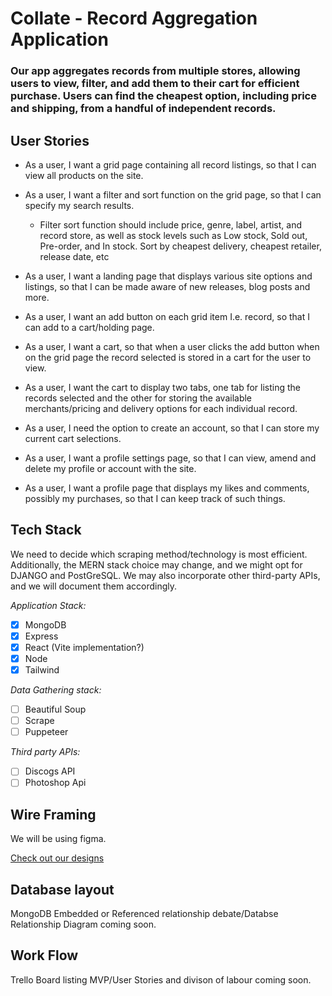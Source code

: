 # Collate - Record Aggregation Application

### Our app aggregates records from multiple stores, allowing users to view, filter, and add them to their cart for efficient purchase. Users can find the cheapest option, including price and shipping, from a handful of independent records.


## User Stories

* As a user, I want a grid page containing all record listings, so that I can view all products on the site.

* As a user, I want a filter and sort function on the grid page, so that I can specify my search results.

  * Filter sort function should include price, genre, label, artist, and record store, as well as stock levels such as Low stock, Sold out, Pre-order, and In stock. Sort by cheapest delivery, cheapest retailer, release date, etc

* As a user, I want a landing page that displays various site options and listings, so that I can be made aware of new releases, blog posts and more.

* As a user, I want an add button on each grid item I.e. record, so that I can add to a cart/holding page.

* As a user, I want a cart, so that when a user clicks the add button when on the grid page the record selected is stored in a cart for the user to view.

* As a user, I want the cart to display two tabs, one tab for listing the records selected and the other for storing the available merchants/pricing and delivery options for each individual record.

* As a user, I need the option to create an account, so that I can store my current cart selections.

* As a user, I want a profile settings page, so that I can view, amend and delete my profile or account with the site. 

* As a user, I want a profile page that displays my likes and comments, possibly my purchases, so that I can keep track of such things.


## Tech Stack

We need to decide which scraping method/technology is most efficient. Additionally, the MERN stack choice may change, and we might opt for DJANGO and PostGreSQL. We may also incorporate other third-party APIs, and we will document them accordingly.

*Application Stack:*

 - [x] MongoDB
 - [x] Express
 - [x] React (Vite implementation?)
 - [x] Node
 - [x] Tailwind
 
*Data Gathering stack:*

- [ ] Beautiful Soup
- [ ] Scrape
- [ ] Puppeteer

*Third party APIs:*

- [ ] Discogs API
- [ ] Photoshop Api

## Wire Framing

We will be using figma.

<a href="https://www.figma.com/file/4WForUR90lj8ljhgDeXs5n/Collate-Application?t=mJQueTJA4lgDmytS-1"> Check out our designs </a>

## Database layout 

MongoDB Embedded or Referenced relationship debate/Databse Relationship Diagram coming soon. 

## Work Flow 

Trello Board listing MVP/User Stories and divison of labour coming soon.


